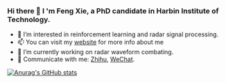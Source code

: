 ### Hi there 👋 I 'm Feng Xie, a PhD candidate in Harbin Institute of Technology.

- 👀 I’m interested in reinforcement learning and radar signal processing.
- 📫 You can visit my [website](xiefeng.work) for more info about me
- 🔭 I’m currently working on radar waveform combating.
- 💬 Communicate with me: [Zhihu](https://www.zhihu.com/people/pan-yu-xuan-guan-wo-han-ba-ba), [WeChat](https://mp.weixin.qq.com/cgi-bin/home?t=home/index&lang=zh_CN&token=1475559215).

[![Anurag's GitHub stats](https://github-readme-stats.vercel.app/api?username=Patrick-xiefeng)](https://github.com/anuraghazra/github-readme-stats)
